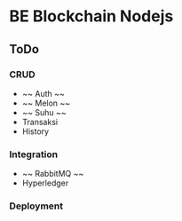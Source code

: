 # BE Blockchain Nodejs

## ToDo

### CRUD

- ~~ Auth ~~
- ~~ Melon ~~
- ~~ Suhu ~~
- Transaksi
- History

### Integration

- ~~ RabbitMQ ~~
- Hyperledger

### Deployment
